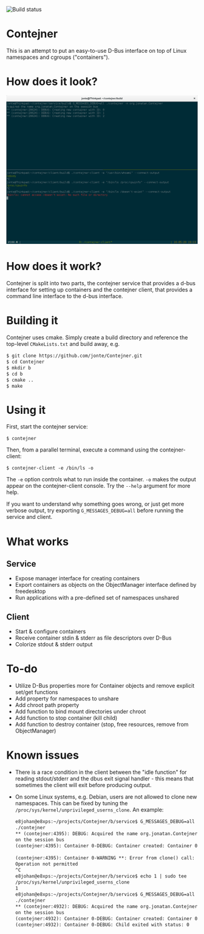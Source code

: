 ![Build status](https://travis-ci.org/jonte/Contejner.svg?branch=dev)

Contejner
=========

This is an attempt to put an easy-to-use D-Bus interface on top of Linux namespaces and cgroups ("containers").

How does it look?
=================
![screenshot](screenshot.png)

How does it work?
=================

Contejner is split into two parts, the contejner service that provides a d-bus interface for setting up containers and the contejner client, that provides a command line interface to the d-bus interface.

Building it
===========

Contejner uses cmake. Simply create a build directory and reference the top-level `CMakeLists.txt` and build away, e.g.

```
$ git clone https://github.com/jonte/Contejner.git
$ cd Contejner
$ mkdir b
$ cd b
$ cmake ..
$ make
```

Using it
========

First, start the contejner service:

```
$ contejner
```

Then, from a parallel terminal, execute a command using the contejner-client:

```
$ contejner-client -e /bin/ls -o
```

The `-e` option controls what to run inside the container. `-o` makes the output appear on the contejner-client console. Try the `--help` argument for more help.

If you want to understand why something goes wrong, or just get more verbose output, try exporting `G_MESSAGES_DEBUG=all` before running the service and client.

What works
==========
Service
-------------
* Expose manager interface for creating containers
* Export containers as objects on the ObjectManager interface defined by freedesktop
* Run applications with a pre-defined set of namespaces unshared

Client
------------
* Start & configure containers
* Receive container stdin & stderr as file descriptors over D-Bus
* Colorize stdout & stderr output

To-do
=====
* Utilize D-Bus properties more for Container objects and remove explicit set/get functions
* Add property for namespaces to unshare
* Add chroot path property
* Add function to bind mount directories under chroot
* Add function to stop container (kill child)
* Add function to destroy container (stop, free resources, remove from ObjectManager)

Known issues
============
* There is a race condition in the client between the "idle function" for reading stdout/stderr and the dbus exit signal handler - this means that sometimes the client will exit before producing output.
* On some Linux systems, e.g. Debian, users are not allowed to clone new namespaces. This can be fixed by tuning the `/proc/sys/kernel/unprivileged_userns_clone`. An example:

    ```
    e8johan@e8xps:~/projects/Contejner/b/service$ G_MESSAGES_DEBUG=all ./contejner
    ** (contejner:4395): DEBUG: Acquired the name org.jonatan.Contejner on the session bus
    (contejner:4395): Container 0-DEBUG: Container created: Container 0

    (contejner:4395): Container 0-WARNING **: Error from clone() call: Operation not permitted
    ^C
    e8johan@e8xps:~/projects/Contejner/b/service$ echo 1 | sudo tee /proc/sys/kernel/unprivileged_userns_clone
    1
    e8johan@e8xps:~/projects/Contejner/b/service$ G_MESSAGES_DEBUG=all ./contejner
    ** (contejner:4932): DEBUG: Acquired the name org.jonatan.Contejner on the session bus
    (contejner:4932): Container 0-DEBUG: Container created: Container 0
    (contejner:4932): Container 0-DEBUG: Child exited with status: 0
    ```
